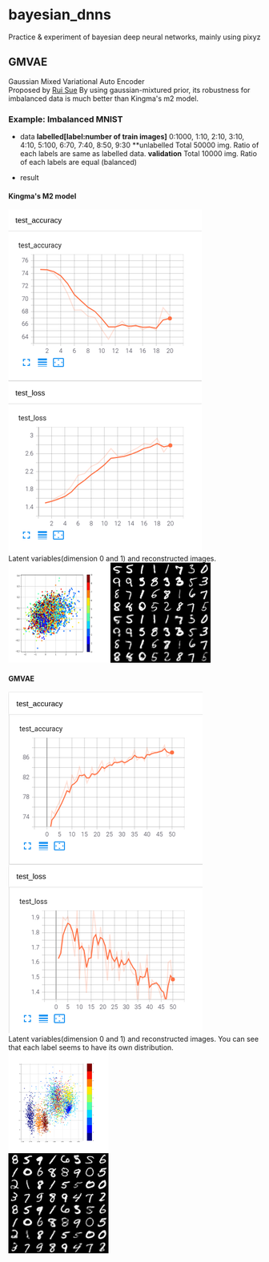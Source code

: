 # bayesian_dnns
Practice &amp; experiment of bayesian deep neural networks, mainly using pixyz
## GMVAE  
Gaussian Mixed Variational Auto Encoder  
Proposed by [Rui Sue](http://ruishu.io/2016/12/25/gmvae/)
By using gaussian-mixtured prior, its robustness for imbalanced data is much better than Kingma's m2 model.
### Example: Imbalanced MNIST
- data
**labelled[label:number of train images]** 0:1000, 1:10, 2:10, 3:10, 4:10, 5:100, 6:70, 7:40, 8:50, 9:30
**unlabelled Total 50000 img. Ratio of each labels are same as labelled data.
**validation** Total 10000 img. Ratio of each labels are equal (balanced)

- result
#### Kingma's M2 model
![m2_imbalanced_metrics](results/gmvae_imbalanced_mnist/m2_metrics.png)  
Latent variables(dimension 0 and 1) and reconstructed images.    
<img src="results/gmvae_imbalanced_mnist/m2_latent.png" width="200" height="200">
<img src="results/gmvae_imbalanced_mnist/m2_recon.png" width="200" height="200">  

#### GMVAE
![gmvae_imbalanced_metrics](results/gmvae_imbalanced_mnist/gmvae_metrics.png)  
Latent variables(dimension 0 and 1) and reconstructed images. You can see that each label seems to have its own distribution.  
<img src="results/gmvae_imbalanced_mnist/gmvae_latent.png" width="200" height="200">   
<img src="results/gmvae_imbalanced_mnist/gmvae_recon.png" width="200" height="200"> 


